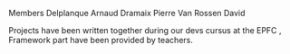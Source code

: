 Members
  Delplanque Arnaud
  Dramaix Pierre
  Van Rossen David

Projects have been written together during our devs cursus at the EPFC , Framework part have been provided by teachers.
